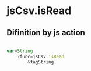 # jsCsv.isRead

## Difinition by js action

```js.js

var=String
	?func=jsCsv.isRead
		&tagString
```



